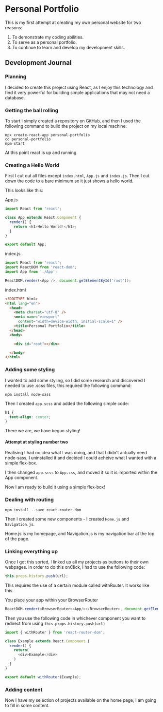 # Personal Portfolio

This is my first attempt at creating my own personal website for two reasons:

1. To demonstrate my coding abilities.
2. To serve as a personal portfolio.
3. To continue to learn and develop my development skills.

## Development Journal

### Planning

I decided to create this project using React, as I enjoy this technology and find it very powerful for building simple applications that may not need a database.

### Getting the ball rolling

To start I simply created a repository on GitHub, and then I used the following command to build the project on my local machine:
```
npx create-react-app personal-portfolio
cd personal-portfolio
npm start
```
At this point react is up and running.

### Creating a Hello World

First I cut out all files except ```index.html```, ```App.js``` and ```index.js```.
Then I cut down the code to a bare minimum so it just shows a hello world.

This looks like this:

App.js
```JavaScript
import React from 'react';

class App extends React.Component {
  render() {
    return <h1>Hello World!</h1>;
  }
}

export default App;
```
index.js
```JavaScript
import React from 'react';
import ReactDOM from 'react-dom';
import App from './App';

ReactDOM.render(<App />, document.getElementById('root'));
```
index.html
```HTML
<!DOCTYPE html>
<html lang="en">
  <head>
    <meta charset="utf-8" />
    <meta name="viewport"
      content="width=device-width, initial-scale=1" />
    <title>Personal Portfolio</title>
  </head>
  <body>

    <div id="root"></div>

  </body>
</html>
```

### Adding some styling

I wanted to add some styling, so I did some research and discovered I needed to use .scss files, this required the following command:
```
npm install node-sass
```
Then I created ```app.scss``` and added the following simple code:
```CSS
h1 {
  text-align: center;
}
```
There we are, we have begun styling!

#### Attempt at styling number two

Realising I had no idea what I was doing, and that I didn't actually need node-sass, I uninstalled it and decided I could acheive what I wanted with a simple flex-box.

I then changed ```app.scss``` to ```App.css```, and moved it so it is imported within the App component.

Now I am ready to build it using a simple flex-box!

### Dealing with routing

```
npm install --save react-router-dom
```

Then I created some new components - I created ```Home.js``` and ```Navigation.js```.

Home.js is my homepage, and Navigation.js is my navigation bar at the top of the page.

### Linking everything up

Once I got this sorted, I linked up all my projects as buttons to their own webpages. In order to do this onClick, I had to use the following code:

```JavaScript
this.props.history.push(url);
```

This requires the use of a certain module called withRouter. It works like this.

You place your app within your BrowserRouter

```JavaScript
ReactDOM.render(<BrowserRouter><App/></BrowserRouter>, document.getElementById('root'));
```
Then you use the following code in whichever component you want to redirect from using ```this.props.history.push(url)```
```JavaScript
import { withRouter } from 'react-router-dom';

class Example extends React.Component {
  render() {
    return(
      <div>Example</div>
    ) 
  }
}

export default withRouter(Example);
```

### Adding content

Now I have my selection of projects available on the home page, I am going to fill in some content.
